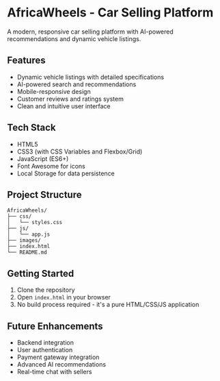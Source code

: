 # AfricaWheels - Car Selling Platform

A modern, responsive car selling platform with AI-powered recommendations and dynamic vehicle listings.

## Features

- Dynamic vehicle listings with detailed specifications
- AI-powered search and recommendations
- Mobile-responsive design
- Customer reviews and ratings system
- Clean and intuitive user interface

## Tech Stack

- HTML5
- CSS3 (with CSS Variables and Flexbox/Grid)
- JavaScript (ES6+)
- Font Awesome for icons
- Local Storage for data persistence

## Project Structure

```
AfricaWheels/
├── css/
│   └── styles.css
├── js/
│   └── app.js
├── images/
├── index.html
└── README.md
```

## Getting Started

1. Clone the repository
2. Open `index.html` in your browser
3. No build process required - it's a pure HTML/CSS/JS application

## Future Enhancements

- Backend integration
- User authentication
- Payment gateway integration
- Advanced AI recommendations
- Real-time chat with sellers
